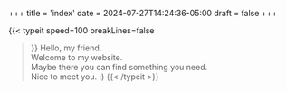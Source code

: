 +++
title = 'index'
date = 2024-07-27T14:24:36-05:00
draft = false
+++

{{< typeit 
  speed=100
  breakLines=false
>}}
Hello, my friend.  
Welcome to my website.  
Maybe there you can find something you need.  
Nice to meet you. :)
{{< /typeit >}}
